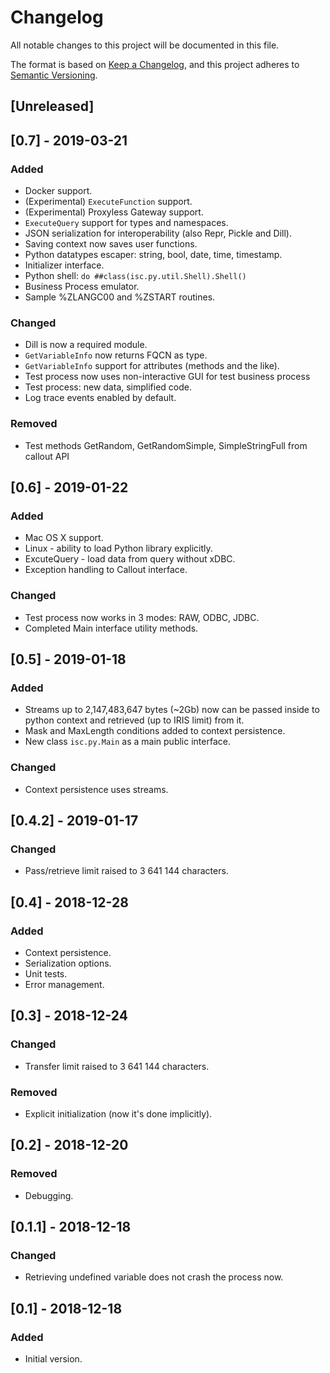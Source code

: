 # Changelog
All notable changes to this project will be documented in this file.

The format is based on [Keep a Changelog](https://keepachangelog.com/en/1.0.0/),
and this project adheres to [Semantic Versioning](https://semver.org/spec/v2.0.0.html).


## [Unreleased]

## [0.7] - 2019-03-21
### Added
- Docker support.
- (Experimental) `ExecuteFunction` support.
- (Experimental) Proxyless Gateway support. 
- `ExecuteQuery` support for types and namespaces.
- JSON serialization for interoperability (also Repr, Pickle and Dill).
- Saving context now saves user functions.
- Python datatypes escaper: string, bool, date, time, timestamp.
- Initializer interface.
- Python shell: `do ##class(isc.py.util.Shell).Shell()`
- Business Process emulator.
- Sample %ZLANGC00 and %ZSTART routines.

### Changed
- Dill is now a required module.
- `GetVariableInfo` now returns FQCN as type.
- `GetVariableInfo` support for attributes (methods and the like).
- Test process now uses non-interactive GUI for test business process
- Test process: new data, simplified code.
- Log trace events enabled by default.

### Removed
- Test methods GetRandom, GetRandomSimple, SimpleStringFull from callout API


## [0.6] - 2019-01-22
### Added
- Mac OS X support.
- Linux - ability to load Python library explicitly.
- ExcuteQuery - load data from query without xDBC.
- Exception handling to Callout interface.

### Changed
- Test process now works in 3 modes: RAW, ODBC, JDBC.
- Completed Main interface utility methods.

## [0.5] - 2019-01-18
### Added
- Streams up to 2,147,483,647 bytes (~2Gb) now can be passed inside to python context and retrieved (up to IRIS limit) from it.
- Mask and MaxLength conditions added to context persistence.
- New class `isc.py.Main` as a main public interface.

### Changed
- Context persistence uses streams.

## [0.4.2] - 2019-01-17
### Changed
- Pass/retrieve limit raised to 3 641 144 characters.

## [0.4] - 2018-12-28
### Added
- Context persistence.
- Serialization options.
- Unit tests.
- Error management.

## [0.3] - 2018-12-24
### Changed
- Transfer limit raised to 3 641 144 characters.

### Removed
- Explicit initialization (now it's done implicitly).

## [0.2] - 2018-12-20
### Removed
- Debugging.

## [0.1.1] - 2018-12-18
### Changed
- Retrieving undefined variable does not crash the process now.

## [0.1] - 2018-12-18
### Added
- Initial version.
